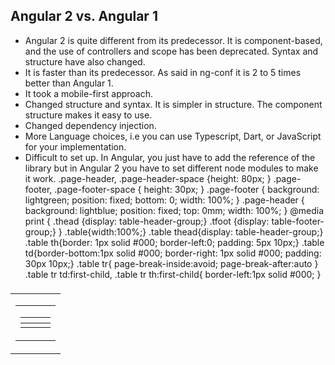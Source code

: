 Angular 2 vs. Angular 1
------------------------
* Angular 2 is quite different from its predecessor. It is component-based, and the use of controllers and scope has been deprecated. Syntax and structure have also changed.
* It is faster than its predecessor. As said in ng-conf it is 2 to 5 times better than Angular 1.
* It took a mobile-first approach.
* Changed structure and syntax. It is simpler in structure. The component structure makes it easy to use.
* Changed dependency injection.
* More Language choices, i.e you can use Typescript, Dart, or JavaScript for your implementation.
* Difficult to set up. In Angular, you just have to add the reference of the library but in Angular 2 you have to set different node modules to make it work.
.page-header, .page-header-space {height: 80px; }
.page-footer, .page-footer-space { height: 30px; }
.page-footer { background: lightgreen; position: fixed; bottom: 0; width: 100%; }
.page-header { background: lightblue; position: fixed; top: 0mm; width: 100%; }
@media print {
.thead {display: table-header-group;} 
.tfoot {display: table-footer-group;}
}
.table{width:100%;}
.table thead{display: table-header-group;}
.table th{border: 1px solid #000; border-left:0; padding: 5px 10px;}
.table td{border-bottom:1px solid #000; border-right: 1px solid #000; padding: 30px 10px;}
.table tr{ page-break-inside:avoid; page-break-after:auto }
.table tr td:first-child, .table tr th:first-child{ border-left:1px solid #000; }
<div class="page-header"></div><div class="page-footer"></div><table width="100%"><thead class="thead"><tr><td><div class="page-header-space"></div></td></tr></thead><tbody><tr><td><table width="100%"><tr><td><table class="table" border="0"><thead class="thead"><tr><th></th><th></th><th></th></tr></thead><tbody><tr><td></td><td></td><td></td></tr></tbody></table></td></tr></table></td></tr></tbody><tfoot class="tfoot"><tr><td><div class="page-footer-space"></div></td></tr></tfoot></table>
